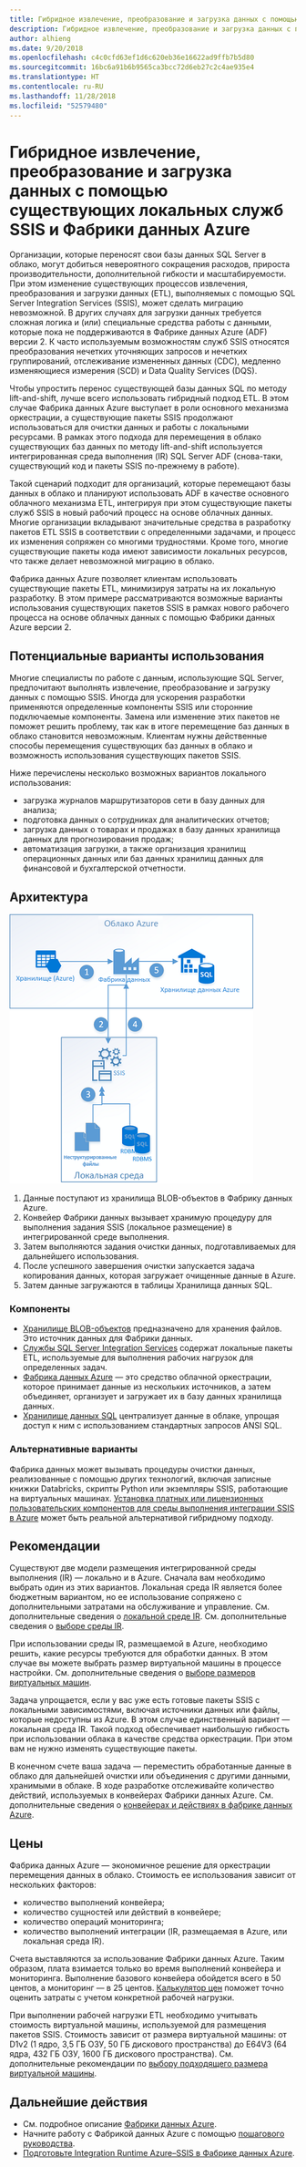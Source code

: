 ```yaml
---
title: Гибридное извлечение, преобразование и загрузка данных с помощью существующих локальных служб SSIS и Фабрики данных Azure
description: Гибридное извлечение, преобразование и загрузка данных с помощью существующих локальных служб SQL Server Integration Services (SSIS) и Фабрики данных Azure
author: alhieng
ms.date: 9/20/2018
ms.openlocfilehash: c4c0cfd63ef1d6c620eb36e16622ad9ffb7b5d80
ms.sourcegitcommit: 16bc6a91b6b9565ca3bcc72d6eb27c2c4ae935e4
ms.translationtype: HT
ms.contentlocale: ru-RU
ms.lasthandoff: 11/28/2018
ms.locfileid: "52579480"
---
```

# <a name="hybrid-etl-with-existing-on-premises-ssis-and-azure-data-factory"></a>Гибридное извлечение, преобразование и загрузка данных с помощью существующих локальных служб SSIS и Фабрики данных Azure

Организации, которые переносят свои базы данных SQL Server в облако, могут добиться невероятного сокращения расходов, прироста производительности, дополнительной гибкости и масштабируемости. При этом изменение существующих процессов извлечения, преобразования и загрузки данных (ETL), выполняемых с помощью SQL Server Integration Services (SSIS), может сделать миграцию невозможной. В других случаях для загрузки данных требуется сложная логика и (или) специальные средства работы с данными, которые пока не поддерживаются в Фабрике данных Azure (ADF) версии 2. К часто используемым возможностям служб SSIS относятся преобразования нечетких уточняющих запросов и нечетких группирований, отслеживание измененных данных (CDC), медленно изменяющиеся измерения (SCD) и Data Quality Services (DQS).

Чтобы упростить перенос существующей базы данных SQL по методу lift-and-shift, лучше всего использовать гибридный подход ETL. В этом случае Фабрика данных Azure выступает в роли основного механизма оркестрации, а существующие пакеты SSIS продолжают использоваться для очистки данных и работы с локальными ресурсами. В рамках этого подхода для перемещения в облако существующих баз данных по методу lift-and-shift используется интегрированная среда выполнения (IR) SQL Server ADF (снова-таки, существующий код и пакеты SSIS по-прежнему в работе).

Такой сценарий подходит для организаций, которые перемещают базы данных в облако и планируют использовать ADF в качестве основного облачного механизма ETL, интегрируя при этом существующие пакеты служб SSIS в новый рабочий процесс на основе облачных данных. Многие организации вкладывают значительные средства в разработку пакетов ETL SSIS в соответствии с определенными задачами, и процесс их изменения сопряжен со многими трудностями. Кроме того, многие существующие пакеты кода имеют зависимости локальных ресурсов, что также делает невозможной миграцию в облако.

Фабрика данных Azure позволяет клиентам использовать существующие пакеты ETL, минимизируя затраты на их локальную разработку. В этом примере рассматриваются возможные варианты использования существующих пакетов SSIS в рамках нового рабочего процесса на основе облачных данных с помощью Фабрики данных Azure версии 2.

## <a name="potential-use-cases"></a>Потенциальные варианты использования

Многие специалисты по работе с данным, использующие SQL Server, предпочитают выполнять извлечение, преобразование и загрузку данных с помощью SSIS. Иногда для ускорения разработки применяются определенные компоненты SSIS или сторонние подключаемые компоненты. Замена или изменение этих пакетов не поможет решить проблему, так как в итоге перемещение баз данных в облако становится невозможным. Клиентам нужны действенные способы перемещения существующих баз данных в облако и возможность использования существующих пакетов SSIS.

Ниже перечислены несколько возможных вариантов локального использования:

* загрузка журналов маршрутизаторов сети в базу данных для анализа;
* подготовка данных о сотрудниках для аналитических отчетов;
* загрузка данных о товарах и продажах в базу данных хранилища данных для прогнозирования продаж;
* автоматизация загрузки, а также организация хранилищ операционных данных или баз данных хранилищ данных для финансовой и бухгалтерской отчетности.

## <a name="architecture"></a>Архитектура

![Общие сведения об архитектуре гибридного процесса ETL с помощью Фабрики данных Azure][architecture-diagram]

1. Данные поступают из хранилища BLOB-объектов в Фабрику данных Azure.
2. Конвейер Фабрики данных вызывает хранимую процедуру для выполнения задания SSIS (локальное размещение) в интегрированной среде выполнения.
3. Затем выполняются задания очистки данных, подготавливаемых для дальнейшего использования.
4. После успешного завершения очистки запускается задача копирования данных, которая загружает очищенные данные в Azure.
5. Затем данные загружаются в таблицы Хранилища данных SQL.

### <a name="components"></a>Компоненты

* [Хранилище BLOB-объектов][docs-blob-storage] предназначено для хранения файлов. Это источник данных для Фабрики данных.
* [Службы SQL Server Integration Services][docs-ssis] содержат локальные пакеты ETL, используемые для выполнения рабочих нагрузок для определенных задач.
* [Фабрика данных Azure][docs-data-factory] — это средство облачной оркестрации, которое принимает данные из нескольких источников, а затем объединяет, организует и загружает их в базу данных хранилища данных.
* [Хранилище данных SQL][docs-sql-data-warehouse] централизует данные в облаке, упрощая доступ к ним с использованием стандартных запросов ANSI SQL.

### <a name="alternatives"></a>Альтернативные варианты

Фабрика данных может вызывать процедуры очистки данных, реализованные с помощью других технологий, включая записные книжки Databricks, скрипты Python или экземпляры SSIS, работающие на виртуальных машинах. [Установка платных или лицензионных пользовательских компонентов для среды выполнения интеграции SSIS в Azure](/azure/data-factory/how-to-develop-azure-ssis-ir-licensed-components) может быть реальной альтернативой гибридному подходу.

## <a name="considerations"></a>Рекомендации

Существуют две модели размещения интегрированной среды выполнения (IR) — локально и в Azure. Сначала вам необходимо выбрать один из этих вариантов. Локальная среда IR является более бюджетным вариантом, но ее использование сопряжено с дополнительными затратами на обслуживание и управление. См. дополнительные сведения о [локальной среде IR](/azure/data-factory/concepts-integration-runtime#self-hosted-integration-runtime). См. дополнительные сведения о [выборе среды IR](/azure/data-factory/concepts-integration-runtime#determining-which-ir-to-use).

При использовании среды IR, размещаемой в Azure, необходимо решить, какие ресурсы требуются для обработки данных. В этом случае вы можете выбрать размер виртуальной машины в процессе настройки. См. дополнительные сведения о [выборе размеров виртуальных машин](/azure/cloud-services/cloud-services-sizes-specs#performance-considerations).

Задача упрощается, если у вас уже есть готовые пакеты SSIS с локальными зависимостями, включая источники данных или файлы, которые недоступны из Azure. В этом случае единственный вариант — локальная среда IR. Такой подход обеспечивает наибольшую гибкость при использовании облака в качестве средства оркестрации. При этом вам не нужно изменять существующие пакеты.

В конечном счете ваша задача — переместить обработанные данные в облако для дальнейшей очистки или объединения с другими данными, хранимыми в облаке. В ходе разработке отслеживайте количество действий, используемых в конвейерах Фабрики данных Azure. См. дополнительные сведения о [конвейерах и действиях в фабрике данных Azure](/azure/data-factory/concepts-pipelines-activities).

## <a name="pricing"></a>Цены

Фабрика данных Azure — экономичное решение для оркестрации перемещения данных в облако. Стоимость ее использования зависит от нескольких факторов:

* количество выполнений конвейера;
* количество сущностей или действий в конвейере;
* количество операций мониторинга;
* количество выполнений интеграции (IR, размещаемая в Azure, или локальная среда IR).

Счета выставляются за использование Фабрики данных Azure. Таким образом, плата взимается только во время выполнений конвейера и мониторинга. Выполнение базового конвейера обойдется всего в 50 центов, а мониторинг — в 25 центов. [Калькулятор цен](https://azure.microsoft.com/pricing/calculator/) поможет точно оценить затраты с учетом конкретной рабочей нагрузки.

При выполнении рабочей нагрузки ETL необходимо учитывать стоимость виртуальной машины, используемой для размещения пакетов SSIS. Стоимость зависит от размера виртуальной машины: от D1v2 (1 ядро, 3,5 ГБ ОЗУ, 50 ГБ дискового пространства) до E64V3 (64 ядра, 432 ГБ ОЗУ, 1600 ГБ дискового пространства).  См. дополнительные рекомендации по [выбору подходящего размера виртуальной машины](/azure/cloud-services/cloud-services-sizes-specs#performance-considerations).

## <a name="next-steps"></a>Дальнейшие действия

* См. подробное описание [Фабрики данных Azure](https://azure.microsoft.com/services/data-factory/).
* Начните работу с Фабрикой данных Azure с помощью [пошагового руководства](/azure/data-factory/#step-by-step-tutorials).
* [Подготовьте Integration Runtime Azure–SSIS в Фабрике данных Azure](/azure/data-factory/tutorial-deploy-ssis-packages-azure).

<!-- links -->
[architecture-diagram]: ./media/architecture-diagram-hybrid-etl-with-adf.png
[small-pricing]: https://azure.com/e/
[medium-pricing]: https://azure.com/e/
[large-pricing]: https://azure.com/e/
[availability]: /azure/architecture/checklist/availability
[resource-groups]: /azure/azure-resource-manager/resource-group-overview
[resiliency]: /azure/architecture/resiliency/
[security]: /azure/security/
[scalability]: /azure/architecture/checklist/scalability
[docs-blob-storage]: /azure/storage/blobs/
[docs-data-factory]: /azure/data-factory/introduction
[docs-resource-groups]: /azure/azure-resource-manager/resource-group-overview
[docs-ssis]: /sql/integration-services/sql-server-integration-services
[docs-sql-data-warehouse]: /azure/sql-data-warehouse/sql-data-warehouse-overview-what-is
